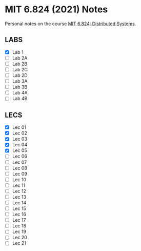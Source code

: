 # MIT 6.824 (2021) Notes

Personal notes on the course [MIT 6.824: Distributed Systems](https://pdos.csail.mit.edu/6.824/).

## LABS

- [x] Lab 1 
- [ ] Lab 2A
- [ ] Lab 2B
- [ ] Lab 2C
- [ ] Lab 2D
- [ ] Lab 3A
- [ ] Lab 3B
- [ ] Lab 4A
- [ ] Lab 4B

## LECS

- [x] Lec 01
- [x] Lec 02
- [x] Lec 03
- [x] Lec 04
- [x] Lec 05
- [ ] Lec 06
- [ ] Lec 07
- [ ] Lec 08
- [ ] Lec 09
- [ ] Lec 10
- [ ] Lec 11
- [ ] Lec 12
- [ ] Lec 13
- [ ] Lec 14
- [ ] Lec 15
- [ ] Lec 16
- [ ] Lec 17
- [ ] Lec 18
- [ ] Lec 19
- [ ] Lec 20
- [ ] Lec 21